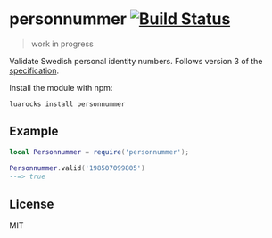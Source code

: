 # personnummer [![Build Status](https://github.com/personnummer/lua/workflows/test/badge.svg)](https://github.com/personnummer/lua/actions)

> work in progress

Validate Swedish personal identity numbers. Follows version 3 of the [specification](https://github.com/personnummer/meta#package-specification-v3).

Install the module with npm:

```
luarocks install personnummer
```

## Example

```lua
local Personnummer = require('personnummer');

Personnummer.valid('198507099805')
--=> true
```

## License

MIT